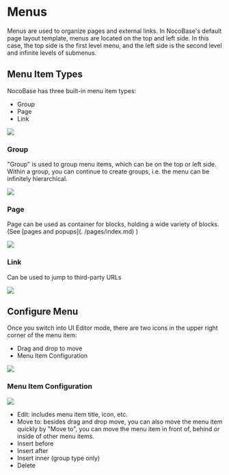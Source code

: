 # Menus

Menus are used to organize pages and external links. In NocoBase's default page layout template, menus are located on the top and left side. In this case, the top side is the first level menu, and the left side is the second level and infinite levels of submenus.

## Menu Item Types

NocoBase has three built-in menu item types:

- Group
- Page
- Link

![](https://static-docs.nocobase.com/ccf6f42d3cc2677d440f9e33b9488d1c.png)

### Group

"Group" is used to group menu items, which can be on the top or left side. Within a group, you can continue to create groups, i.e. the menu can be infinitely hierarchical.

![](https://static-docs.nocobase.com/e59b2088fd68666cd240a26566616a3e.png)

### Page

Page can be used as container for blocks, holding a wide variety of blocks. (See [pages and popups](. /pages/index.md) )

![](https://static-docs.nocobase.com/4cd259f6b79f6792df72ccc291da2af9.png)

### Link

Can be used to jump to third-party URLs

![](https://static-docs.nocobase.com/80a6e6a875c565425224d9325332a1ad.png)

## Configure Menu

Once you switch into UI Editor mode, there are two icons in the upper right corner of the menu item:

- Drag and drop to move
- Menu Item Configuration

![](https://static-docs.nocobase.com/963ba10e36d04fd258fea0e996231f68.png)

### Menu Item Configuration

![](https://static-docs.nocobase.com/0a9a05bd88d8bad9d711102a730f351d.png)

- Edit: includes menu item title, icon, etc.
- Move to: besides drag and drop move, you can also move the menu item quickly by "Move to", you can move the menu item in front of, behind or inside of other menu items.
- Insert before
- Insert after
- Insert inner (group type only)
- Delete
